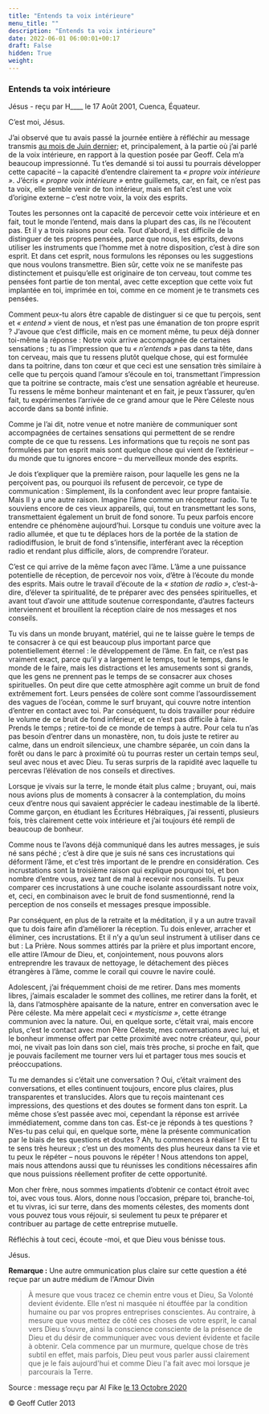 ```yaml
---
title: "Entends ta voix intérieure"
menu_title: ""
description: "Entends ta voix intérieure"
date: 2022-06-01 06:00:01+00:17
draft: False
hidden: True
weight:
---
```

### Entends ta voix intérieure

Jésus - reçu par H____ le 17 Août 2001, Cuenca, Équateur.

C’est moi, Jésus.

J’ai observé que tu  avais passé la journée entière à réfléchir au message transmis [au mois de Juin dernier](/fr-contemporary-messages/fr-contemporary-messages-by-date-order/fr-contemporary-messages-2001/fr-2001-5-30-1-ar-jesus/); et, principalement, à la partie où j’ai parlé de la voix intérieure, en rapport à la question posée par Geoff. Cela m’a beaucoup  impressionné. Tu t’es demandé si toi aussi tu pourrais développer cette capacité – la capacité d’entendre clairement ta *« propre voix intérieure »*. J’écris *« propre voix intérieure »* entre guillemets, car, en fait, ce n’est pas ta voix, elle semble venir de ton intérieur, mais en fait c’est une voix d’origine externe – c’est notre voix, la voix des esprits.

Toutes les personnes ont la capacité de percevoir cette voix intérieure et en fait, tout le monde l’entend, mais dans la plupart des cas, ils ne l’écoutent pas. Et il y a trois raisons pour cela. Tout d’abord, il est difficile de la distinguer de tes propres pensées, parce que nous, les esprits, devons utiliser les instruments que l’homme met à notre disposition, c’est à dire son esprit. Et dans cet esprit, nous formulons les réponses ou les suggestions que nous voulons transmettre. Bien sûr, cette voix ne se manifeste pas distinctement et puisqu’elle est originaire de ton cerveau, tout comme tes pensées font partie de ton mental, avec cette exception que cette voix fut implantée en toi, imprimée en toi, comme en ce moment je te transmets ces pensées.

Comment peux-tu alors être capable de distinguer si ce que tu perçois, sent et *« entend »* vient de nous, et n’est pas une émanation de ton propre esprit ? J’avoue que c’est difficile, mais en ce moment même, tu peux déjà donner toi-même la réponse : Notre voix arrive accompagnée de certaines sensations ; tu as l’impression que tu *« n’entends »* pas dans ta tête, dans ton cerveau, mais que tu ressens plutôt quelque chose, qui est formulée dans ta poitrine, dans ton cœur et que ceci est une sensation très similaire à celle que tu perçois quand l’amour s’écoule en toi, transmettant l’impression que ta poitrine se contracte, mais c’est une sensation agréable et heureuse. Tu ressens le même bonheur maintenant et en fait, je peux t’assurer, qu’en fait, tu expérimentes l’arrivée de ce grand amour que le Père Céleste nous accorde dans sa bonté infinie.

Comme je l’ai dit, notre venue et notre manière de communiquer sont  accompagnées de certaines sensations qui permettent de se rendre compte de ce que tu ressens. Les informations que tu reçois ne sont pas formulées par ton esprit mais sont quelque chose qui vient de l’extérieur – du monde que tu ignores encore – du merveilleux monde des esprits.

Je dois t’expliquer que la première raison, pour laquelle les gens ne la perçoivent pas, ou pourquoi ils refusent de percevoir, ce type de communication : Simplement, ils la confondent avec leur propre fantaisie. Mais Il y a une autre raison. Imagine l’âme comme un récepteur radio. Tu te souviens encore de ces vieux appareils, qui, tout  en transmettant les sons, transmettaient également un bruit de fond sonore. Tu peux parfois encore entendre ce phénomène aujourd’hui. Lorsque tu conduis une voiture avec la radio allumée, et que tu te déplaces hors de la portée de la station de radiodiffusion, le bruit de fond s’intensifie, interférant avec la réception radio et rendant plus difficile, alors,  de comprendre l’orateur.

C’est ce qui arrive de la même façon avec l’âme. L’âme a une puissance potentielle de réception, de percevoir nos voix, d’être à l’écoute du monde des esprits. Mais outre le travail d’écoute de la *« station de radio »*, c’est-à-dire, d’élever ta spiritualité, de te préparer avec des pensées spirituelles, et avant tout d’avoir une attitude soutenue correspondante, d’autres facteurs interviennent et brouillent la réception claire de nos messages et nos conseils.

Tu vis dans un monde bruyant, matériel, qui ne te laisse guère le temps de te consacrer à ce qui est beaucoup plus important parce que potentiellement éternel : le développement de l’âme. En fait, ce n’est pas vraiment exact, parce qu’il y a largement le temps, tout le temps, dans le monde de le faire, mais les distractions et les amusements sont si grands, que les gens ne prennent pas le temps de se consacrer aux choses spirituelles. On peut dire que cette atmosphère agit comme un bruit de fond extrêmement fort. Leurs pensées de colère sont comme l’assourdissement des vagues de l’océan, comme le surf bruyant, qui couvre notre intention d’entrer en contact avec toi. Par conséquent, tu dois travailler pour réduire le volume de ce bruit de fond inférieur, et ce n’est pas difficile à faire. Prends le temps ; retire-toi de ce monde de temps à autre. Pour cela tu n’as pas besoin d’entrer dans un monastère, non, tu dois juste te retirer au calme, dans un endroit silencieux, une chambre séparée, un coin dans la forêt ou dans le parc à proximité où tu pourras rester un certain temps seul, seul avec nous et avec Dieu. Tu seras surpris de la rapidité avec laquelle tu percevras l’élévation de nos conseils et directives.

Lorsque je vivais sur la terre, le monde était plus calme ; bruyant, oui, mais nous avions plus de moments à consacrer à la contemplation, du moins ceux d’entre nous qui savaient apprécier le cadeau inestimable de la liberté. Comme garçon, en étudiant les Écritures Hébraïques, j’ai ressenti, plusieurs fois, très clairement cette voix intérieure et j’ai toujours été rempli de beaucoup de bonheur.

Comme nous te l’avons déjà communiqué dans les autres messages, je suis né sans péché ; c’est à dire que je suis né sans ces incrustations qui déforment l’âme, et c’est très important de le prendre en considération. Ces incrustations sont la troisième raison qui explique pourquoi toi, et bon nombre d’entre vous, avez tant de mal à recevoir nos conseils. Tu peux comparer ces incrustations à une couche isolante assourdissant notre voix, et, ceci, en combinaison avec le bruit de fond susmentionné, rend la perception de nos conseils et messages presque impossible.

Par conséquent, en plus de la retraite et la méditation, il y a un autre travail que tu dois faire afin d’améliorer la réception. Tu dois enlever, arracher et éliminer, ces incrustations. Et il n’y a qu’un seul instrument à utiliser dans ce but : La Prière. Nous sommes attirés par la prière et plus important encore, elle attire l’Amour de Dieu, et, conjointement, nous pouvons alors entreprendre les travaux de nettoyage, le détachement des pièces étrangères à l’âme, comme le corail qui couvre le navire coulé.

Adolescent, j’ai fréquemment choisi de me retirer. Dans mes moments libres, j’aimais escalader le sommet des collines, me retirer dans la forêt, et là, dans l’atmosphère apaisante de la nature, entrer en conversation avec le Père céleste. Ma mère appelait ceci *« mysticisme »*, cette étrange communion avec la nature. Oui, en quelque sorte, c’était vrai, mais encore plus, c’est le contact avec mon Père Céleste, mes conversations avec lui, et le bonheur immense offert par cette proximité avec notre créateur, qui, pour moi, ne vivait pas loin dans son ciel, mais très proche, si proche en fait, que je pouvais facilement me tourner vers lui et partager tous mes soucis et préoccupations.

Tu me demandes si c’était une conversation ? Oui, c’était vraiment des conversations, et elles continuent toujours, encore plus claires, plus transparentes et translucides. Alors que tu reçois maintenant ces impressions, des questions et des doutes se forment dans ton esprit. La même chose s’est passée avec moi, cependant la réponse est arrivée immédiatement, comme dans ton cas. Est-ce je réponds à tes questions ? N’es-tu pas celui qui, en quelque sorte, mène la présente communication par le biais de tes questions et doutes ? Ah, tu commences à réaliser ! Et tu te sens très heureux ; c’est un des moments des plus heureux dans ta vie et tu peux le répéter – nous pouvons le répéter ! Nous attendons ton appel, mais nous attendons aussi que tu réunisses les conditions nécessaires afin que nous puissions réellement profiter de cette opportunité.

Mon cher frère, nous sommes impatients d’obtenir ce contact étroit avec toi, avec vous tous. Alors, donne nous l’occasion, prépare toi, branche-toi, et tu vivras, ici sur terre, dans des moments célestes, des moments dont vous pouvez tous vous réjouir, si seulement tu peux te préparer et contribuer au partage de cette entreprise mutuelle.

Réfléchis à tout ceci, écoute -moi, et que Dieu vous bénisse tous.

Jésus.

**Remarque :** Une autre ommunication plus claire sur cette question a été reçue par un autre médium de l'Amour Divin

> À mesure que vous tracez ce chemin entre vous et Dieu, Sa Volonté devient évidente. Elle n’est ni masquée ni étouffée par la condition humaine ou par vos propres entreprises conscientes. Au contraire, à mesure que vous mettez de côté ces choses de votre esprit, le canal vers Dieu s’ouvre, ainsi la conscience consciente de la présence de Dieu et du désir de communiquer avec vous devient évidente et facile à obtenir. Cela commence par un murmure, quelque chose de très subtil en effet, mais parfois, Dieu peut vous parler aussi clairement que je le fais aujourd'hui et comme Dieu l'a fait avec moi lorsque je parcourais la Terre.

Source : message reçu par Al Fike [le 13 Octobre 2020](/fr-contemporary-messages/fr-contemporary-messages-by-date-order/fr-contemporary-messages-2020/fr-2020-10-13-2-af-jesus/)

© Geoff Cutler 2013
